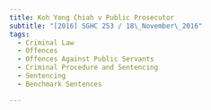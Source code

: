 ```yaml
---
title: Koh Yong Chiah v Public Prosecutor 
subtitle: "[2016] SGHC 253 / 18\_November\_2016"
tags:
  - Criminal Law
  - Offences
  - Offences Against Public Servants
  - Criminal Procedure and Sentencing
  - Sentencing
  - Benchmark Sentences

---
```


